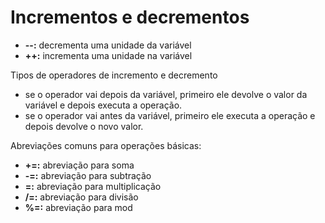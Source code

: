 # Incrementos e decrementos

- **--:** decrementa uma unidade da variável
- **++:** incrementa uma unidade na variável

Tipos de operadores de incremento e decremento
- se o operador vai depois da variável, primeiro ele devolve o valor da variável e depois executa a operação.
- se o operador vai antes da variável, primeiro ele executa a operação e depois devolve o novo valor.

Abreviações comuns para operações básicas:
- **+=:** abreviação para soma
- **-=:** abreviação para subtração
- **=:** abreviação para multiplicação
- **/=:** abreviação para divisão
- **%=:** abreviação para mod



